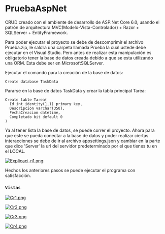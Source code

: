 # PruebaAspNet
CRUD creado con el ambiente de desarrollo de ASP.Net Core 6.0, usando el patrón de arquitectura MVC(Modelo-Vista-Controlador) + Razor + SQLServer + EntityFramework.

Para poder ejecutar el proyecto se debe de descomprimir el archivo Prueba.zip, le saldra una carpeta llamada Prueba la cual ustede debe ejecutar en el Visual Studio.
Pero antes de realizar esta manipulación es obligatorio tener la base de datos creada debido a que se esta utilizando una ORM. Esta debe ser en MicrosoftSQLServer.

Ejecutar el comando para la creación de la base de datos:

```
Create database TaskData
```

Pararse en la base de datos TaskData y crear la tabla principal Tarea:

```
Create table Tarea(
  Id int identity(1,1) primary key,
  Descripcion varchar(350),
  FechaCreacion datetime,
  Completado bit default 0
)
````


Ya al tener lista la base de datos, se puede correr el proyecto. Ahora para que este se pueda conectar a la base de datos y poder realizar ciertas interacciones se debe de ir al archivo appsettings.json y cambiar en la parte que dice 'Server' la url del servidor predeterminado por el que tienes tu en el LOCAL.

[![Explicaci-n1.png](https://i.postimg.cc/BnkJsDQk/Explicaci-n1.png)](https://postimg.cc/bZx79Zn9)


Hechos los anteriores pasos se puede ejecutar el programa con satisfacción.



### `Vistas`

[![Cr1.png](https://i.postimg.cc/fW8nDX8C/Cr1.png)](https://postimg.cc/Dm4YcWk4)


[![Cr2.png](https://i.postimg.cc/RZfD6nLj/Cr2.png)](https://postimg.cc/Yvr3T0V3)


[![Cr3.png](https://i.postimg.cc/VsZf43Pz/Cr3.png)](https://postimg.cc/V5MPkZNh)


[![Cr4.png](https://i.postimg.cc/3xtW5WPD/Cr4.png)](https://postimg.cc/LJZmj44H)



